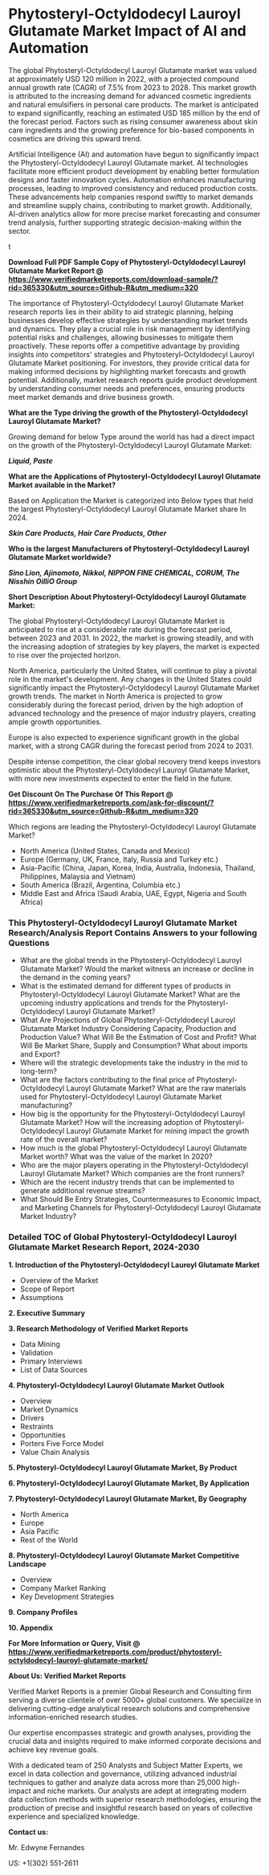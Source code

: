 <meta name="title" content="Global Phytosteryl-Octyldodecyl Lauroyl Glutamate Market Impact of AI and Automation"><meta name="description" content="The global Phytosteryl-Octyldodecyl Lauroyl Glutamate market was valued at approximately USD 120 million in 2022, with a projected compound annual growth rate (CAGR) o"><meta name="title" content="Phytosteryl-Octyldodecyl Lauroyl Glutamate Market Size, Share, Scope, Trends, Growth, Opportunities, Analysis, Forecast"><h1>Phytosteryl-Octyldodecyl Lauroyl Glutamate Market Impact of AI and Automation</h1><p>The global Phytosteryl-Octyldodecyl Lauroyl Glutamate market was valued at approximately USD 120 million in 2022, with a projected compound annual growth rate (CAGR) of 7.5% from 2023 to 2028. This market growth is attributed to the increasing demand for advanced cosmetic ingredients and natural emulsifiers in personal care products. The market is anticipated to expand significantly, reaching an estimated USD 185 million by the end of the forecast period. Factors such as rising consumer awareness about skin care ingredients and the growing preference for bio-based components in cosmetics are driving this upward trend.</p><p>Artificial Intelligence (AI) and automation have begun to significantly impact the Phytosteryl-Octyldodecyl Lauroyl Glutamate market. AI technologies facilitate more efficient product development by enabling better formulation designs and faster innovation cycles. Automation enhances manufacturing processes, leading to improved consistency and reduced production costs. These advancements help companies respond swiftly to market demands and streamline supply chains, contributing to market growth. Additionally, AI-driven analytics allow for more precise market forecasting and consumer trend analysis, further supporting strategic decision-making within the sector.</p>t</p><p id="" class=""><strong>Download Full PDF Sample Copy of Phytosteryl-Octyldodecyl Lauroyl Glutamate Market Report @ <a href="https://www.verifiedmarketreports.com/download-sample/?rid=365330&utm_source=Github-R&utm_medium=320" target="_blank">https://www.verifiedmarketreports.com/download-sample/?rid=365330&utm_source=Github-R&utm_medium=320</a></strong></p><p>The importance of&nbsp;Phytosteryl-Octyldodecyl Lauroyl Glutamate Market research reports lies in their ability to aid strategic planning, helping businesses develop effective strategies by understanding market trends and dynamics. They play a crucial role in risk management by identifying potential risks and challenges, allowing businesses to mitigate them proactively. These reports offer a competitive advantage by providing insights into competitors' strategies and Phytosteryl-Octyldodecyl Lauroyl Glutamate Market positioning. For investors, they provide critical data for making informed decisions by highlighting market forecasts and growth potential. Additionally, market research reports guide product development by understanding consumer needs and preferences, ensuring products meet market demands and drive business growth.</p><p><strong>What are the&nbsp;Type driving the growth of the Phytosteryl-Octyldodecyl Lauroyl Glutamate Market?</strong></p><p id="" class="">Growing demand for below Type around the world has had a direct impact on the growth of the Phytosteryl-Octyldodecyl Lauroyl Glutamate Market:</p><em><strong>Liquid, Paste</strong></em></p><strong>What are the&nbsp;Applications&nbsp;of Phytosteryl-Octyldodecyl Lauroyl Glutamate Market available in the Market?</strong></p><p id="" class="">Based on Application the Market is categorized into Below types that held the largest Phytosteryl-Octyldodecyl Lauroyl Glutamate Market share In 2024.</p><em><strong>Skin Care Products, Hair Care Products, Other</strong></em></p><strong>Who is the largest Manufacturers of Phytosteryl-Octyldodecyl Lauroyl Glutamate Market worldwide?</strong></p><p><em><strong>Sino Lion, Ajinomoto, Nikkol, NIPPON FINE CHEMICAL, CORUM, The Nisshin OilliO Group</strong></em></p><p id="" class=""><strong>Short Description About Phytosteryl-Octyldodecyl Lauroyl Glutamate Market:</strong></p><p>The global Phytosteryl-Octyldodecyl Lauroyl Glutamate Market is anticipated to rise at a considerable rate during the forecast period, between 2023 and 2031. In 2022, the market is growing steadily, and with the increasing adoption of strategies by key players, the market is expected to rise over the projected horizon.</p><p>North America, particularly the United States, will continue to play a pivotal role in the market's development. Any changes in the United States could significantly impact the Phytosteryl-Octyldodecyl Lauroyl Glutamate Market growth trends. The market in North America is projected to grow considerably during the forecast period, driven by the high adoption of advanced technology and the presence of major industry players, creating ample growth opportunities.</p><p>Europe is also expected to experience significant growth in the global market, with a strong CAGR during the forecast period from 2024 to 2031.</p><p>Despite intense competition, the clear global recovery trend keeps investors optimistic about the Phytosteryl-Octyldodecyl Lauroyl Glutamate Market, with more new investments expected to enter the field in the future.</p><p id="" class=""><strong>Get Discount On The Purchase Of This Report @ <a href="https://www.verifiedmarketreports.com/ask-for-discount/?rid=365330&utm_source=Github-R&utm_medium=320" target="_blank">https://www.verifiedmarketreports.com/ask-for-discount/?rid=365330&utm_source=Github-R&utm_medium=320</a></strong></p>Which regions are leading the Phytosteryl-Octyldodecyl Lauroyl Glutamate Market?</p><ul><li>North America (United States, Canada and Mexico)</li><li>Europe (Germany, UK, France, Italy, Russia and Turkey etc.)</li><li>Asia-Pacific (China, Japan, Korea, India, Australia, Indonesia, Thailand, Philippines, Malaysia and Vietnam)</li><li>South America (Brazil, Argentina, Columbia etc.)</li><li>Middle East and Africa (Saudi Arabia, UAE, Egypt, Nigeria and South Africa)</li></ul><h3 id="" class="">This Phytosteryl-Octyldodecyl Lauroyl Glutamate Market Research/Analysis Report Contains Answers to your following Questions</h3><ul><li>What are the global trends in the Phytosteryl-Octyldodecyl Lauroyl Glutamate Market? Would the market witness an increase or decline in the demand in the coming years?</li><li>What is the estimated demand for different types of products in Phytosteryl-Octyldodecyl Lauroyl Glutamate Market? What are the upcoming industry applications and trends for the Phytosteryl-Octyldodecyl Lauroyl Glutamate Market?</li><li>What Are Projections of Global Phytosteryl-Octyldodecyl Lauroyl Glutamate Market Industry Considering Capacity, Production and Production Value? What Will Be the Estimation of Cost and Profit? What Will Be Market Share, Supply and Consumption? What about imports and Export?</li><li>Where will the strategic developments take the industry in the mid to long-term?</li><li>What are the factors contributing to the final price of Phytosteryl-Octyldodecyl Lauroyl Glutamate Market? What are the raw materials used for Phytosteryl-Octyldodecyl Lauroyl Glutamate Market manufacturing?</li><li>How big is the opportunity for the Phytosteryl-Octyldodecyl Lauroyl Glutamate Market? How will the increasing adoption of Phytosteryl-Octyldodecyl Lauroyl Glutamate Market for mining impact the growth rate of the overall market?</li><li>How much is the global Phytosteryl-Octyldodecyl Lauroyl Glutamate Market worth? What was the value of the market In 2020?</li><li>Who are the major players operating in the Phytosteryl-Octyldodecyl Lauroyl Glutamate Market? Which companies are the front runners?</li><li>Which are the recent industry trends that can be implemented to generate additional revenue streams?</li><li>What Should Be Entry Strategies, Countermeasures to Economic Impact, and Marketing Channels for Phytosteryl-Octyldodecyl Lauroyl Glutamate Market Industry?</li></ul><h3 id="" class="">Detailed TOC of Global Phytosteryl-Octyldodecyl Lauroyl Glutamate Market Research Report, 2024-2030</h3><p id="" class=""><strong>1. Introduction of the Phytosteryl-Octyldodecyl Lauroyl Glutamate Market</strong></p><ul><li>Overview of the Market</li><li>Scope of Report</li><li>Assumptions</li></ul><p id="" class=""><strong>2. Executive Summary</strong></p><p id="" class=""><strong>3. Research Methodology of Verified Market Reports</strong></p><ul><li>Data Mining</li><li>Validation</li><li>Primary Interviews</li><li>List of Data Sources</li></ul><p id="" class=""><strong>4. Phytosteryl-Octyldodecyl Lauroyl Glutamate Market Outlook</strong></p><ul><li>Overview</li><li>Market Dynamics</li><li>Drivers</li><li>Restraints</li><li>Opportunities</li><li>Porters Five Force Model</li><li>Value Chain Analysis</li></ul><p id="" class=""><strong>5. Phytosteryl-Octyldodecyl Lauroyl Glutamate Market, By Product</strong></p><p id="" class=""><strong>6. Phytosteryl-Octyldodecyl Lauroyl Glutamate Market, By Application</strong></p><p id="" class=""><strong>7. Phytosteryl-Octyldodecyl Lauroyl Glutamate Market, By Geography</strong></p><ul><li>North America</li><li>Europe</li><li>Asia Pacific</li><li>Rest of the World</li></ul><p id="" class=""><strong>8. Phytosteryl-Octyldodecyl Lauroyl Glutamate Market Competitive Landscape</strong></p><ul><li>Overview</li><li>Company Market Ranking</li><li>Key Development Strategies</li></ul><p id="" class=""><strong>9. Company Profiles</strong></p><p id="" class=""><strong>10. Appendix</strong></p><p id="" class=""><strong>For More Information or Query, Visit @ <a href="https://www.verifiedmarketreports.com/product/phytosteryl-octyldodecyl-lauroyl-glutamate-market/" target="_blank">https://www.verifiedmarketreports.com/product/phytosteryl-octyldodecyl-lauroyl-glutamate-market/</a></strong></p><p id="" class=""><strong>About Us: Verified Market Reports</strong></p><p id="" class="">Verified Market Reports is a premier Global Research and Consulting firm serving a diverse clientele of over 5000+ global customers. We specialize in delivering cutting-edge analytical research solutions and comprehensive information-enriched research studies.</p><p id="" class="">Our expertise encompasses strategic and growth analyses, providing the crucial data and insights required to make informed corporate decisions and achieve key revenue goals.</p><p id="" class="">With a dedicated team of 250 Analysts and Subject Matter Experts, we excel in data collection and governance, utilizing advanced industrial techniques to gather and analyze data across more than 25,000 high-impact and niche markets. Our analysts are adept at integrating modern data collection methods with superior research methodologies, ensuring the production of precise and insightful research based on years of collective experience and specialized knowledge.</p><p id="" class=""><strong>Contact us:</strong></p><p id="" class="">Mr. Edwyne Fernandes</p><p id="" class="">US: +1(302) 551-2611</p>